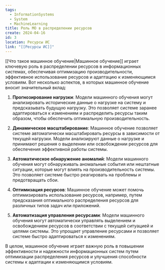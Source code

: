 ```yaml
---
tags:
  - InformationSystems
  - System
  - MachineLearning
title: Роль МО в распределении ресурсов
create: 2024-04-16
id: 3
location: Ресурсы ИС
link: "[[Ресурсы ИС]]"
---
```


[[Что такое машинное обучение|Машинное обучение]] играет ключевую роль в распределении ресурсов в информационных системах, обеспечивая оптимизацию производительности, эффективное использование ресурсов и адаптацию к изменяющимся условиям. Вот несколько аспектов, в которых машинное обучение вносит значительный вклад:

1. **Прогнозирование нагрузки**: Модели машинного обучения могут анализировать исторические данные о нагрузке на систему и предсказывать будущую нагрузку. Это позволяет системе заранее адаптироваться к изменениям и распределить ресурсы таким образом, чтобы обеспечить оптимальную производительность.
    
2. **Динамическое масштабирование**: Машинное обучение позволяет системе автоматически масштабировать ресурсы в зависимости от текущей нагрузки. Модели анализируют данные о нагрузке и принимают решения о выделении или освобождении ресурсов для обеспечения эффективной работы системы.
    
3. **Автоматическое обнаружение аномалий**: Модели машинного обучения могут обнаруживать аномальные события или нештатные ситуации, которые могут влиять на производительность системы. Это позволяет системе быстро реагировать на проблемы и предотвращать сбои.
    
4. **Оптимизация ресурсов**: Машинное обучение может помочь оптимизировать использование ресурсов, например, путем предсказания оптимального распределения ресурсов для различных типов задач или приложений.
    
5. **Автоматизация управления ресурсами**: Модели машинного обучения могут автоматически управлять выделением и освобождением ресурсов в соответствии с текущей ситуацией и целями системы. Это упрощает управление ресурсами и позволяет системе быстро адаптироваться к изменениям.
    

В целом, машинное обучение играет важную роль в повышении эффективности и надежности информационных систем путем оптимизации распределения ресурсов и улучшения способности системы к адаптации к изменяющимся условиям.